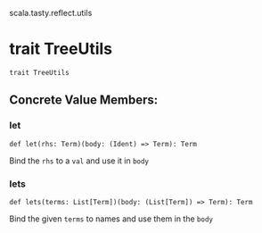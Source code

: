 scala.tasty.reflect.utils
# trait TreeUtils

<pre><code class="language-scala" >trait TreeUtils</pre></code>
## Concrete Value Members:
### let
<pre><code class="language-scala" >def let(rhs: Term)(body: (Ident) => Term): Term</pre></code>
Bind the `rhs` to a `val` and use it in `body`

### lets
<pre><code class="language-scala" >def lets(terms: List[Term])(body: (List[Term]) => Term): Term</pre></code>
Bind the given `terms` to names and use them in the `body`

